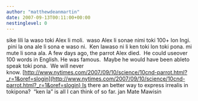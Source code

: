 ```yaml
---
author: "matthewdeanmartin"
date: 2007-09-13T00:11:00+00:00
nestinglevel: 0
---
```

sike lili la waso toki Alex li moli.  waso Alex li sonae nimi toki 100+ lon Ingi.  pini la ona ale li sona e waso ni.  Ken lawaso ni li ken toki lon toki pona. mi mute li sona ala. A few days ago, the parrot Alex died.  He could useover 100 words in English. He was famous.  Maybe he would have been ableto speak toki pona.  We will never know. [http://www.nytimes.com/2007/09/10/science/10cnd-parrot.html?_r=1&oref=slogin](http://www.nytimes.com/2007/09/10/science/10cnd-parrot.html?_r=1&oref=slogin) Is there an better way to express irrealis in tokipona?  “ken la” is all I can think of so far. jan Mate Mawisin